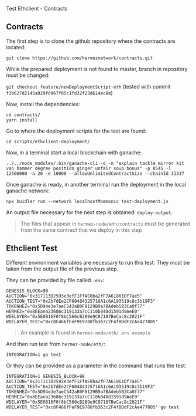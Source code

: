  Test Ethclient - Contracts

## Contracts

The first step is to clone the github repository where the contracts are located:

`git clone https://github.com/hermeznetwork/contracts.git`

While the prepared deployment is not found to master, branch in repository must be changed:

`git checkout feature/newDeploymentScript-eth` (tested with commit `f3b627d2145a029fd967f05c1fd32f23d614ec8e`)

Now, install the dependencies:

```
cd contracts/
yarn install
```

Go to where the deployment scripts for the test are found:

`cd scripts/ethclient-deployment/`

Now, in a terminal start a local blockchain with ganache:
```
../../node_modules/.bin/ganache-cli -d -m "explain tackle mirror kit van hammer degree position ginger unfair soup bonus" -p 8545 -l 12500000 -a 20 -e 10000 --allowUnlimitedContractSize --chainId 31337
```
Once ganache is ready, in another terminal run the deployment in the local ganache network:
```
npx buidler run --network localhostMnemonic test-deployment.js
```

An output file necessary for the next step is obtained: `deploy-output`.

> The files that appear in `hermez-node/eth/contracts` must be generated from the same contract that we deploy in this step

## Ethclient Test

Different environment variables are necessary to run this test.
They must be taken from the output file of the previous step.

They can be provided by file called `.env`:

```
GENESIS_BLOCK=98
AUCTION="0x317113D2593e3efF1FfAE0ba2fF7A61861Df7ae5"
AUCTION_TEST="0x2b7dEe2CF60484325716A1c6A193519c8c3b19F3"
TOKENHEZ="0x5D94e3e7aeC542aB0F9129B9a7BAdeb5B3Ca0f77"
HERMEZ="0x8EEaea23686c319133a7cC110b840d1591d9AeE0"
WDELAYER="0x5E0816F0f8bC560cB2B9e9C87187BeCac8c2021F"
WDELAYER_TEST="0xc8F466fFeF9E9788fb363c2F4fBDdF2cAe477805"
```

> An example is found in `hermez-node/eth/.env.example`

And then run test from `hermez-node/eth/`:

`INTEGRATION=1 go test`

Or they can be provided as a parameter in the command that runs the test:

`INTEGRATION=1 GENESIS_BLOCK=98 AUCTION="0x317113D2593e3efF1FfAE0ba2fF7A61861Df7ae5" AUCTION_TEST="0x2b7dEe2CF60484325716A1c6A193519c8c3b19F3" TOKENHEZ="0x5D94e3e7aeC542aB0F9129B9a7BAdeb5B3Ca0f77" HERMEZ="0x8EEaea23686c319133a7cC110b840d1591d9AeE0" WDELAYER="0x5E0816F0f8bC560cB2B9e9C87187BeCac8c2021F" WDELAYER_TEST="0xc8F466fFeF9E9788fb363c2F4fBDdF2cAe477805" go test`
